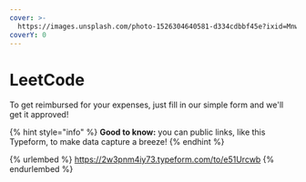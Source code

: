 ```yaml
---
cover: >-
  https://images.unsplash.com/photo-1526304640581-d334cdbbf45e?ixid=MnwxMjA3fDB8MHxwaG90by1wYWdlfHx8fGVufDB8fHx8&ixlib=rb-1.2.1&auto=format&fit=crop&w=2970&q=80
coverY: 0
---
```


# LeetCode

To get reimbursed for your expenses, just fill in our simple form and we'll get it approved!

{% hint style="info" %}
**Good to know:** you can   public links, like this Typeform, to make data capture a breeze!
{% endhint %}




{% urlembed %}
https://2w3pnm4iy73.typeform.com/to/e51Urcwb
{% endurlembed %}